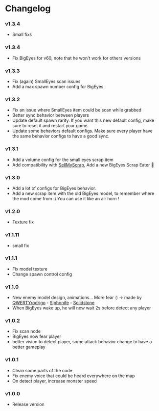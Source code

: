 # Changelog

### v1.3.4

- Small fixs

### v1.3.4

- Fix BigEyes for v60, note that he won't work for others versions

### v1.3.3

- Fix (again) SmallEyes scan issues
- Add a max spawn number config for BigEyes

### v1.3.2

- Fix an issue where SmallEyes item could be scan while grabbed
- Better sync behavior between players
- Update default spawn rarity. If you want this new default config, make sure to reset it and restart your game.
- Update some behaviors default configs. Make sure every player have the same behavior configs to have a good sync.

### v1.3.1

- Add a volume config for the small eyes scrap item
- Add compatibility with [SellMyScrap](https://thunderstore.io/c/lethal-company/p/Zehs/SellMyScrap/), Add a new BigEyes Scrap Eater 👀

### v1.3.0

- Add a lot of configs for BigEyes behavior.
- Add a new scrap item with the old BigEyes model, to remember where the mod come from :) You can use it like an air horn !

### v1.2.0

- Texture fix

### v1.1.11

- small fix

### v1.1.1

- Fix model texture
- Change spawn control config

### v1.1.0

- New enemy model design, animations... More fear :) -> made by [QWERTYrodrigo](https://www.youtube.com/watch?v=eD1mFxvIL5w) -
  [Siphonife](https://www.artstation.com/siphonife) -
  [Solidstone](https://ko-fi.com/solidstonee)
- When BigEyes wake up, he will now wait 2s before detect any player

### v1.0.2

- Fix scan node
- BigEyes now fear player
- better vision to detect player, some attack behavior change to have a better gameplay

### v1.0.1

- Clean some parts of the code
- Fix enemy voice that could be heard everywhere on the map
- On detect player, increase monster speed

### v1.0.0

- Release version


